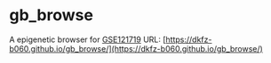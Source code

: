 # gb_browse

A epigenetic browser for [GSE121719](https://www.ncbi.nlm.nih.gov/geo/query/acc.cgi?acc=GSE121719)
URL: [https://dkfz-b060.github.io/gb_browse/](https://dkfz-b060.github.io/gb_browse/)
